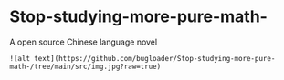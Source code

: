 # Stop-studying-more-pure-math-
A open source Chinese language novel

```
![alt text](https://github.com/bugloader/Stop-studying-more-pure-math-/tree/main/src/img.jpg?raw=true)
```

